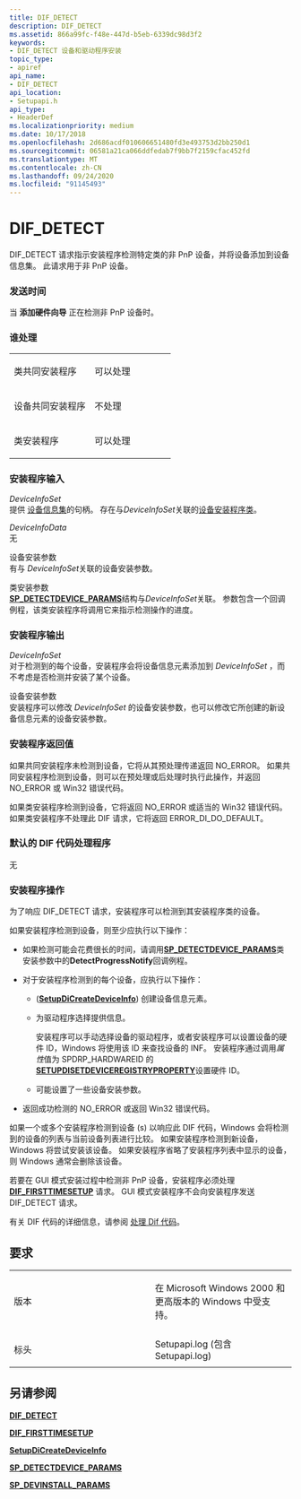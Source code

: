 ```yaml
---
title: DIF_DETECT
description: DIF_DETECT
ms.assetid: 866a99fc-f48e-447d-b5eb-6339dc98d3f2
keywords:
- DIF_DETECT 设备和驱动程序安装
topic_type:
- apiref
api_name:
- DIF_DETECT
api_location:
- Setupapi.h
api_type:
- HeaderDef
ms.localizationpriority: medium
ms.date: 10/17/2018
ms.openlocfilehash: 2d686acdf010606651480fd3e493753d2bb250d1
ms.sourcegitcommit: 06581a21ca066ddfedab7f9bb7f2159cfac452fd
ms.translationtype: MT
ms.contentlocale: zh-CN
ms.lasthandoff: 09/24/2020
ms.locfileid: "91145493"
---
```

# <a name="dif_detect"></a>DIF_DETECT


DIF_DETECT 请求指示安装程序检测特定类的非 PnP 设备，并将设备添加到设备信息集。 此请求用于非 PnP 设备。

### <a name="when-sent"></a>发送时间

当 **添加硬件向导** 正在检测非 PnP 设备时。

### <a name="who-handles"></a>谁处理

<table>
<colgroup>
<col width="50%" />
<col width="50%" />
</colgroup>
<tbody>
<tr class="odd">
<td align="left"><p>类共同安装程序</p></td>
<td align="left"><p>可以处理</p></td>
</tr>
<tr class="even">
<td align="left"><p>设备共同安装程序</p></td>
<td align="left"><p>不处理</p></td>
</tr>
<tr class="odd">
<td align="left"><p>类安装程序</p></td>
<td align="left"><p>可以处理</p></td>
</tr>
</tbody>
</table>

 

### <a name="installer-input"></a>安装程序输入

<a href="" id="deviceinfoset"></a>*DeviceInfoSet*  
提供 [设备信息集](./device-information-sets.md)的句柄。 存在与*DeviceInfoSet*关联的[设备安装程序类](./overview-of-device-setup-classes.md)。

<a href="" id="deviceinfodata"></a>*DeviceInfoData*  
无

<a href="" id="device-installation-parameters-"></a>设备安装参数   
有与 *DeviceInfoSet*关联的设备安装参数。

<a href="" id="class-installation-parameters"></a>类安装参数  
[**SP_DETECTDEVICE_PARAMS**](/windows/win32/api/setupapi/ns-setupapi-sp_detectdevice_params)结构与*DeviceInfoSet*关联。 参数包含一个回调例程，该类安装程序将调用它来指示检测操作的进度。

### <a name="installer-output"></a>安装程序输出

<a href="" id="deviceinfoset"></a>*DeviceInfoSet*  
对于检测到的每个设备，安装程序会将设备信息元素添加到 *DeviceInfoSet* ，而不考虑是否检测并安装了某个设备。

<a href="" id="device-installation-parameters"></a>设备安装参数  
安装程序可以修改 *DeviceInfoSet* 的设备安装参数，也可以修改它所创建的新设备信息元素的设备安装参数。

### <a name="installer-return-value"></a>安装程序返回值

如果共同安装程序未检测到设备，它将从其预处理传递返回 NO_ERROR。 如果共同安装程序检测到设备，则可以在预处理或后处理时执行此操作，并返回 NO_ERROR 或 Win32 错误代码。

如果类安装程序检测到设备，它将返回 NO_ERROR 或适当的 Win32 错误代码。 如果类安装程序不处理此 DIF 请求，它将返回 ERROR_DI_DO_DEFAULT。

### <a name="default-dif-code-handler"></a>默认的 DIF 代码处理程序

无

### <a name="installer-operation"></a>安装程序操作

为了响应 DIF_DETECT 请求，安装程序可以检测到其安装程序类的设备。

如果安装程序检测到设备，则至少应执行以下操作：

-   如果检测可能会花费很长的时间，请调用[**SP_DETECTDEVICE_PARAMS**](/windows/win32/api/setupapi/ns-setupapi-sp_detectdevice_params)类安装参数中的**DetectProgressNotify**回调例程。

-   对于安装程序检测到的每个设备，应执行以下操作：
    -    ([**SetupDiCreateDeviceInfo**](/windows/win32/api/setupapi/nf-setupapi-setupdicreatedeviceinfoa)) 创建设备信息元素。
    -   为驱动程序选择提供信息。

        安装程序可以手动选择设备的驱动程序，或者安装程序可以设置设备的硬件 ID，Windows 将使用该 ID 来查找设备的 INF。 安装程序通过调用*属性*值为 SPDRP_HARDWAREID 的[**SETUPDISETDEVICEREGISTRYPROPERTY**](/windows/win32/api/setupapi/nf-setupapi-setupdisetdeviceregistrypropertya)设置硬件 ID。

    -   可能设置了一些设备安装参数。

-   返回成功检测的 NO_ERROR 或返回 Win32 错误代码。

如果一个或多个安装程序检测到设备 (s) 以响应此 DIF 代码，Windows 会将检测到的设备的列表与当前设备列表进行比较。 如果安装程序检测到新设备，Windows 将尝试安装该设备。 如果安装程序省略了安装程序列表中显示的设备，则 Windows 通常会删除该设备。

若要在 GUI 模式安装过程中检测非 PnP 设备，安装程序必须处理 [**DIF_FIRSTTIMESETUP**](dif-firsttimesetup.md) 请求。 GUI 模式安装程序不会向安装程序发送 DIF_DETECT 请求。

有关 DIF 代码的详细信息，请参阅 [处理 Dif 代码](./handling-dif-codes.md)。

<a name="requirements"></a>要求
------------

<table>
<colgroup>
<col width="50%" />
<col width="50%" />
</colgroup>
<tbody>
<tr class="odd">
<td align="left"><p>版本</p></td>
<td align="left"><p>在 Microsoft Windows 2000 和更高版本的 Windows 中受支持。</p></td>
</tr>
<tr class="even">
<td align="left"><p>标头</p></td>
<td align="left">Setupapi.log (包含 Setupapi.log) </td>
</tr>
</tbody>
</table>

## <a name="see-also"></a>另请参阅


[**DIF_DETECT**](dif-detect.md)

[**DIF_FIRSTTIMESETUP**](dif-firsttimesetup.md)

[**SetupDiCreateDeviceInfo**](/windows/win32/api/setupapi/nf-setupapi-setupdicreatedeviceinfoa)

[**SP_DETECTDEVICE_PARAMS**](/windows/win32/api/setupapi/ns-setupapi-sp_detectdevice_params)

[**SP_DEVINSTALL_PARAMS**](/windows/win32/api/setupapi/ns-setupapi-sp_devinstall_params_a)

 

